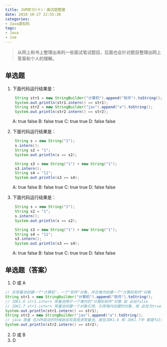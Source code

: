```yaml
---
title: JVM学习(十)：面试题整理
date: 2018-10-27 22:55:30
categories:
- Java虚拟机
tags:
- Java
- Jvm
---
```


> 从网上和书上整理出来的一些面试笔试题目，后面也会针对题目整理出网上答案和个人的理解。

## 单选题

1. 下面代码运行结果是：

   ```java
    String str1 = new StringBuilder("计算机").append("软件").toString();
    System.out.println(str1.intern() == str1);
    String str2 = new StringBuilder("jav").append("a").toString();
    System.out.println(str2.intern() == str2);
   ```
   
   A: true false
   B: false true
   C: true true
   D: false false

<!-- more -->

2. 下面代码运行结果是： 

   ```java
    String s = new String("1");
    s.intern();
    String s2 = "1";
    System.out.println(s == s2);

    String s3 = new String("1") + new String("1");
    s3.intern();
    String s4 = "11";
    System.out.println(s3 == s4);
   ```
   
   A: true false
   B: false true
   C: true true
   D: false false       
   
3. 下面代码运行结果是： 

   ```java
    String s = new String("1");
    String s2 = "1";
    s.intern();
    System.out.println(s == s2);

    String s3 = new String("1") + new String("1");
    String s4 = "11";
    s3.intern();
    System.out.println(s3 == s4);
   ```
   
   A: true false
   B: false true
   C: true true
   D: false false       

## 单选题（答案）
    
1. D 或 A

  ```java
  // 在常量池创建一个"计算机"、一个"软件"对象，并在堆内创建一个"计算机软件"对象
  String str1 = new StringBuilder("计算机").append("软件").toString();
  // JDK1.6 str1.intern 常量池拷贝一个堆内的"计算机软件"对象 故 此处false
  // JDK1.7 str1.intern 常量池创建一个对象引用，引用堆内创建的对象，故 此处为true
  System.out.println(str1.intern() == str1);
  String str2 = new StringBuilder("jav").append("a").toString();
  // java 常量 在JVM启动的时候就会将其放进常量池，故在JDK1.6 和 JDK1.7中 都是false
  System.out.println(str2.intern() == str2);
  ```    
2. D 或 B
3. D  
   